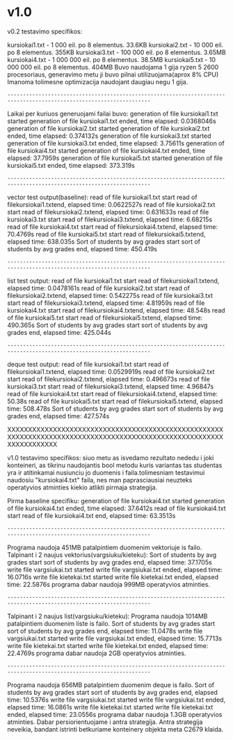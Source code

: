 # v1.0
v0.2 testavimo specifikos: 

kursiokai1.txt - 1 000 eil. po 8 elementus. 33.6KB
kursiokai2.txt - 10 000 eil. po 8 elementus. 355KB
kursiokai3.txt - 100 000 eil. po 8 elementus. 3.65MB
kursiokai4.txt - 1 000 000 eil. po 8 elementus. 38.5MB
kursiokai5.txt - 10 000 000 eil. po 8 elementus.  404MB
Buvo naudojama 1 gija ryzen 5 2600 procesoriaus, generavimo metu ji buvo pilnai utilizuojama(aprox 8% CPU)
Imanoma tolimesne optimizacija naudojant daugiau negu 1 gija.

`--------------------------------------------------------------------------------------------------------------------`

Laikai per kuriuos generuojami failai buvo: 
generation of file kursiokai1.txt started
generation of file kursiokai1.txt ended, time elapsed: 0.0368046s
generation of file kursiokai2.txt started
generation of file kursiokai2.txt ended, time elapsed: 0.374132s
generation of file kursiokai3.txt started
generation of file kursiokai3.txt ended, time elapsed: 3.75611s
generation of file kursiokai4.txt started
generation of file kursiokai4.txt ended, time elapsed: 37.7959s
generation of file kursiokai5.txt started
generation of file kursiokai5.txt ended, time elapsed: 373.319s

`--------------------------------------------------------------------------------------------------------------------`

vector test output(baseline):
read of file kursiokai1.txt start
read of filekursiokai1.txtend, elapsed time: 0.0622527s
read of file kursiokai2.txt start
read of filekursiokai2.txtend, elapsed time: 0.631633s
read of file kursiokai3.txt start
read of filekursiokai3.txtend, elapsed time: 6.68215s
read of file kursiokai4.txt start
read of filekursiokai4.txtend, elapsed time: 70.4769s
read of file kursiokai5.txt start
read of filekursiokai5.txtend, elapsed time: 638.035s
Sort of students by avg grades start
sort of students by avg grades end, elapsed time: 450.419s

`--------------------------------------------------------------------------------------------------------------------`

list test output:
read of file kursiokai1.txt start
read of filekursiokai1.txtend, elapsed time: 0.0478161s
read of file kursiokai2.txt start
read of filekursiokai2.txtend, elapsed time: 0.542275s
read of file kursiokai3.txt start
read of filekursiokai3.txtend, elapsed time: 4.81959s
read of file kursiokai4.txt start
read of filekursiokai4.txtend, elapsed time: 48.548s
read of file kursiokai5.txt start
read of filekursiokai5.txtend, elapsed time: 490.365s
Sort of students by avg grades start
sort of students by avg grades end, elapsed time: 425.044s

`--------------------------------------------------------------------------------------------------------------------`

deque test output:
read of file kursiokai1.txt start
read of filekursiokai1.txtend, elapsed time: 0.0529919s
read of file kursiokai2.txt start
read of filekursiokai2.txtend, elapsed time: 0.496673s
read of file kursiokai3.txt start
read of filekursiokai3.txtend, elapsed time: 4.96847s
read of file kursiokai4.txt start
read of filekursiokai4.txtend, elapsed time: 50.38s
read of file kursiokai5.txt start
read of filekursiokai5.txtend, elapsed time: 508.478s
Sort of students by avg grades start
sort of students by avg grades end, elapsed time: 427.574s

XXXXXXXXXXXXXXXXXXXXXXXXXXXXXXXXXXXXXXXXXXXXXXXXXXXXXXXXXXXXXXXXXXXXXXXXXXXXXXXXXXXXXXXXXXXXXXXXXXXXXXXXXXXXXXXXXXXX

v1.0 testavimo specifikos:
siuo metu as isvedamo rezultato nededu i joki konteineri, as tikrinu naudojantis bool metodu kuris variantas tas studentas yra
ir atitinkamai nusiunciu jo duomenis i faila.tolimesniam testavimui naudosiu "kursiokai4.txt" faila, nes man paprasciausiai neuzteks operatyvios atminties
kiekio atlikti pirmaja strategija.

Pirma baseline specifiku:
generation of file kursiokai4.txt started
generation of file kursiokai4.txt ended, time elapsed: 37.6412s
read of file kursiokai4.txt start
read of file kursiokai4.txt end, elapsed time: 63.3513s

`--------------------------------------------------------------------------------------------------------------------`

Programa naudoja 451MB patalpintiem duomenim vektoriuje is failo.
Talpinant i 2 naujus vektorius(vargsiuku/kieteku):
Sort of students by avg grades start
sort of students by avg grades end, elapsed time: 37.1705s
write file vargsiukai.txt started
write file vargsiukai.txt ended, elapsed time: 16.0716s
write file kietekai.txt started
write file kietekai.txt ended, elapsed time: 22.5876s
programa dabar naudoja 999MB operatyvios atminties.

`--------------------------------------------------------------------------------------------------------------------`

Talpinant i 2 naujus list(vargsiuku/kieteku):
Programa naudoja 1014MB patalpintiem duomenim liste is failo.
Sort of students by avg grades start
sort of students by avg grades end, elapsed time: 11.0478s
write file vargsiukai.txt started
write file vargsiukai.txt ended, elapsed time: 15.7713s
write file kietekai.txt started
write file kietekai.txt ended, elapsed time: 22.4769s
programa dabar naudoja 2GB operatyvios atminties.

`--------------------------------------------------------------------------------------------------------------------`

Programa naudoja 656MB patalpintiem duomenim deque is failo.
Sort of students by avg grades start
sort of students by avg grades end, elapsed time: 10.5376s
write file vargsiukai.txt started
write file vargsiukai.txt ended, elapsed time: 16.0861s
write file kietekai.txt started
write file kietekai.txt ended, elapsed time: 23.0556s
programa dabar naudoja 1.3GB operatyvios atminties.
Dabar persiorientuojame i antra strategija.
Antra strategija neveikia, bandant istrinti betkuriame konteinery objekta meta C2679 klaida.
